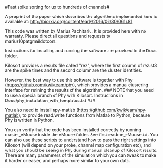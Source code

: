 #Fast spike sorting for up to hundreds of channels#

A preprint of the paper which describes the algorithms implemented here is available at: http://biorxiv.org/content/early/2016/06/30/061481

This code was written by Marius Pachitariu. It is provided here with no warranty. Please direct all questions and requests to marius10patgmaildotcom. 

Instructions for installing and running the software are provided in the Docs folder. 

Kilosort provides a results file called "rez", where the first column of rez.st3 are the spike times and the second column are the cluster identities. 

However, the best way to use this software is together with Phy (https://github.com/kwikteam/phy), which provides a manual clustering interface for refining the results of the algorithm. ### NOTE that you need to use a special branch of Phy with Kilosort. Instructions in Docs/phy_installation_with_templates.txt ###

You also need to install npy-matlab (https://github.com/kwikteam/npy-matlab), to provide read/write functions from Matlab to Python, because Phy is written in Python.

You can verify that the code has been installed correctly by running master_eMouse inside the eMouse folder. See first readme_eMouse.txt. You can also use these scripts to understand how to pass the right settings into Kilosort (will depend on your probe, channel map configuration etc), and what you should be seeing in Phy during manual cleanup of Kilosort results. There are many parameters of the simulation which you can tweak to make it harder or easier, and perhaps more similar to your own data. 